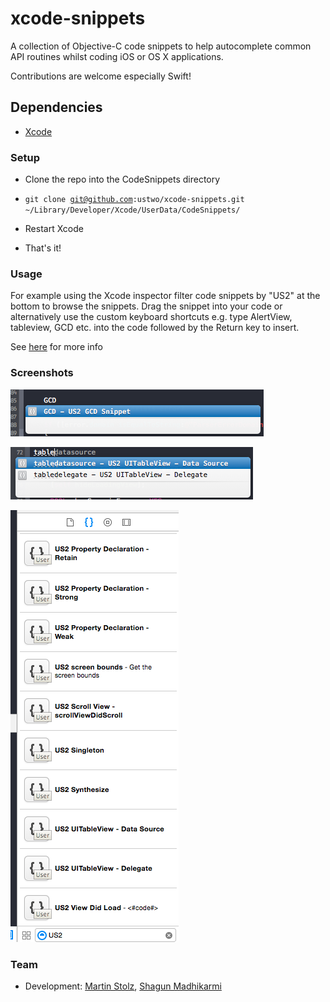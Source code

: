 xcode-snippets
==============

A collection of Objective-C code snippets to help autocomplete common API routines whilst coding iOS or OS X applications.

Contributions are welcome especially Swift!

## Dependencies

* [Xcode](https://itunes.apple.com/gb/app/xcode/id497799835?mt=12)


### Setup

* Clone the repo into the CodeSnippets directory 

- <code>git clone git@github.com:ustwo/xcode-snippets.git ~/Library/Developer/Xcode/UserData/CodeSnippets/</code>


* Restart Xcode

* That's it!

### Usage 

For example using the Xcode inspector filter code snippets by "US2" at the bottom to browse the snippets. Drag the snippet into your code or alternatively use the custom keyboard shortcuts e.g. type AlertView, tableview, GCD etc. into the code followed by the Return key to insert.

See <a href="https://developer.apple.com/library/mac/recipes/xcode_help-source_editor/chapters/CreatingaCustomCodeSnippet.html">here</a> for more info

### Screenshots

![screenshot](screen3.png)

![screenshot](screen4.png)

![screenshot](screen2.png)

### Team

* Development: [Martin Stolz](mailto:martin@ustwo.com?subject=xcode-snippets), [Shagun Madhikarmi](mailto:shagun@ustwo.com?subject=xcode-snippets)


